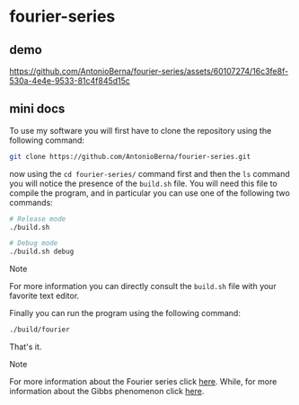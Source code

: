 # fourier-series

## demo

https://github.com/AntonioBerna/fourier-series/assets/60107274/16c3fe8f-530a-4e4e-9533-81c4f845d15c

## mini docs

To use my software you will first have to clone the repository using the following command:

```bash
git clone https://github.com/AntonioBerna/fourier-series.git
```

now using the `cd fourier-series/` command first and then the `ls` command you will notice the presence of the `build.sh` file. You will need this file to compile the program, and in particular you can use one of the following two commands:

```bash
# Release mode
./build.sh

# Debug mode
./build.sh debug
```

> [!NOTE]
> For more information you can directly consult the `build.sh` file with your favorite text editor.

Finally you can run the program using the following command:

```bash
./build/fourier
```

That's it.

> [!NOTE]
> For more information about the Fourier series click [here](https://en.wikipedia.org/wiki/Fourier_series#Convergence). While, for more information about the Gibbs phenomenon click [here](https://en.wikipedia.org/wiki/Gibbs_phenomenon).
